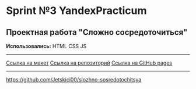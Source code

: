 # Sprint №3 YandexPracticum
## Проектная работа "Сложно сосредоточиться"

**Использовались:** HTML CSS JS
____
[Ссылка на макет](https://clck.ru/36EM95)
[Ссылка на репозиторий](https://github.com/Jetskici00/slozhno-sosredotochitsya)
[Ссылка на GitHub pages](https://jetskici00.github.io/slozhno-sosredotochitsya/)
____
https://github.com/Jetskici00/slozhno-sosredotochitsya